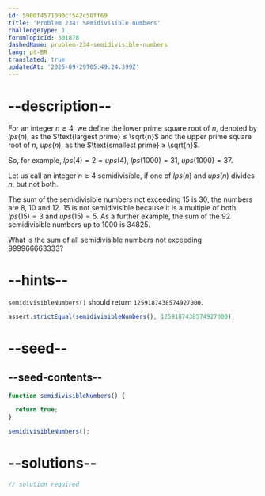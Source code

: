 ```yaml
---
id: 5900f4571000cf542c50ff69
title: 'Problem 234: Semidivisible numbers'
challengeType: 1
forumTopicId: 301878
dashedName: problem-234-semidivisible-numbers
lang: pt-BR
translated: true
updatedAt: '2025-09-29T05:49:24.399Z'
---
```


# --description--

For an integer $n ≥ 4$, we define the lower prime square root of $n$, denoted by $lps(n)$, as the $\text{largest prime} ≤ \sqrt{n}$ and the upper prime square root of $n$, $ups(n)$, as the $\text{smallest prime} ≥ \sqrt{n}$.

So, for example, $lps(4) = 2 = ups(4)$, $lps(1000) = 31$, $ups(1000) = 37$.

Let us call an integer $n ≥ 4$ semidivisible, if one of $lps(n)$ and $ups(n)$ divides $n$, but not both.

The sum of the semidivisible numbers not exceeding 15 is 30, the numbers are 8, 10 and 12. 15 is not semidivisible because it is a multiple of both $lps(15) = 3$ and $ups(15) = 5$. As a further example, the sum of the 92 semidivisible numbers up to 1000 is 34825.

What is the sum of all semidivisible numbers not exceeding 999966663333?

# --hints--

`semidivisibleNumbers()` should return `1259187438574927000`.

```js
assert.strictEqual(semidivisibleNumbers(), 1259187438574927000);
```

# --seed--

## --seed-contents--

```js
function semidivisibleNumbers() {

  return true;
}

semidivisibleNumbers();
```

# --solutions--

```js
// solution required
```
